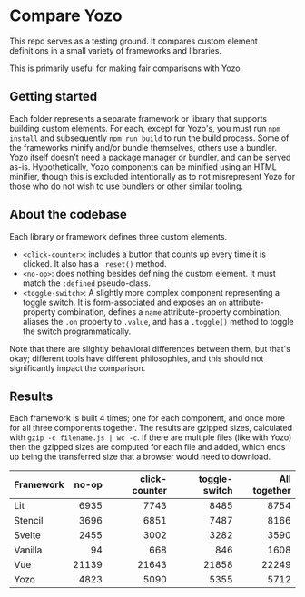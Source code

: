 # Compare Yozo

This repo serves as a testing ground. It compares custom element definitions in a small variety of frameworks and libraries.

This is primarily useful for making fair comparisons with Yozo.

## Getting started

Each folder represents a separate framework or library that supports building custom elements. For each, except for Yozo's, you must run `npm install` and subsequently `npm run build` to run the build process. Some of the frameworks minify and/or bundle themselves, others use a bundler. Yozo itself doesn't need a package manager or bundler, and can be served as-is. Hypothetically, Yozo components can be minified using an HTML minifier, though this is excluded intentionally as to not misrepresent Yozo for those who do not wish to use bundlers or other similar tooling.

## About the codebase

Each library or framework defines three custom elements.

- `<click-counter>`: includes a button that counts up every time it is clicked. It also has a `.reset()` method.
- `<no-op>`: does nothing besides defining the custom element. It must match the `:defined` pseudo-class.
- `<toggle-switch>`: A slightly more complex component representing a toggle switch. It is form-associated and exposes an `on` attribute-property combination, defines a `name` attribute-property combination, aliases the `.on` property to `.value`, and has a `.toggle()` method to toggle the switch programmatically.

Note that there are slightly behavioral differences between them, but that's okay; different tools have different philosophies, and this should not significantly impact the comparison.

## Results

Each framework is built 4 times; one for each component, and once more for all three components together. The results are gzipped sizes, calculated with `gzip -c filename.js | wc -c`. If there are multiple files (like with Yozo) then the gzipped sizes are computed for each file and added, which ends up being the transferred size that a browser would need to download.

| Framework | no-op | click-counter | toggle-switch | All together |
|:--------- | -----:| -------------:| -------------:| ------------:|
| Lit       |  6935 |          7743 |          8485 |         8754 |
| Stencil   |  3696 |          6851 |          7487 |         8166 |
| Svelte    |  2455 |          3002 |          3282 |         3590 |
| Vanilla   |    94 |           668 |           846 |         1608 |
| Vue       | 21139 |         21643 |         21858 |        22249 |
| Yozo      |  4823 |          5090 |          5355 |         5712 |

